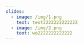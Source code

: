 ```yaml
---
slides:
  - image: /img/1.png
    text: test2222222222222
  - image: /img/2.png
    text: wo2222222222222
---
```


